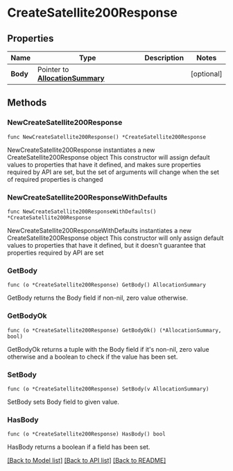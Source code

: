 # CreateSatellite200Response

## Properties

Name | Type | Description | Notes
------------ | ------------- | ------------- | -------------
**Body** | Pointer to [**AllocationSummary**](AllocationSummary.md) |  | [optional] 

## Methods

### NewCreateSatellite200Response

`func NewCreateSatellite200Response() *CreateSatellite200Response`

NewCreateSatellite200Response instantiates a new CreateSatellite200Response object
This constructor will assign default values to properties that have it defined,
and makes sure properties required by API are set, but the set of arguments
will change when the set of required properties is changed

### NewCreateSatellite200ResponseWithDefaults

`func NewCreateSatellite200ResponseWithDefaults() *CreateSatellite200Response`

NewCreateSatellite200ResponseWithDefaults instantiates a new CreateSatellite200Response object
This constructor will only assign default values to properties that have it defined,
but it doesn't guarantee that properties required by API are set

### GetBody

`func (o *CreateSatellite200Response) GetBody() AllocationSummary`

GetBody returns the Body field if non-nil, zero value otherwise.

### GetBodyOk

`func (o *CreateSatellite200Response) GetBodyOk() (*AllocationSummary, bool)`

GetBodyOk returns a tuple with the Body field if it's non-nil, zero value otherwise
and a boolean to check if the value has been set.

### SetBody

`func (o *CreateSatellite200Response) SetBody(v AllocationSummary)`

SetBody sets Body field to given value.

### HasBody

`func (o *CreateSatellite200Response) HasBody() bool`

HasBody returns a boolean if a field has been set.


[[Back to Model list]](../README.md#documentation-for-models) [[Back to API list]](../README.md#documentation-for-api-endpoints) [[Back to README]](../README.md)


